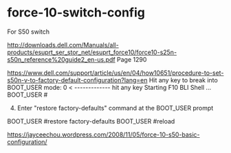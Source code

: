 # force-10-switch-config

For S50 switch

http://downloads.dell.com/Manuals/all-products/esuprt_ser_stor_net/esuprt_force10/force10-s25n-s50n_reference%20guide2_en-us.pdf
Page 1290

https://www.dell.com/support/article/us/en/04/how10651/procedure-to-set-s50n-v-to-factory-default-configuration?lang=en
Hit any key to break into BOOT_USER mode: 0 < ------------- hit any key
Starting F10 BLI Shell ...
BOOT_USER #

4. Enter "restore factory-defaults" command at the BOOT_USER prompt

BOOT_USER #restore factory-defaults
BOOT_USER #reload


https://jayceechou.wordpress.com/2008/11/05/force-10-s50-basic-configuration/
